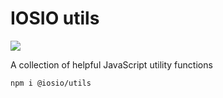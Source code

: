 # IOSIO utils
<img src="https://img.shields.io/circleci/project/github/iosio/utils.svg" />

[npm-badge]: https://img.shields.io/npm/v/npm-package.png?style=flat-square
[npm]: https://www.npmjs.org/package/npm-package

A collection of helpful JavaScript utility functions

```sh
npm i @iosio/utils
```

